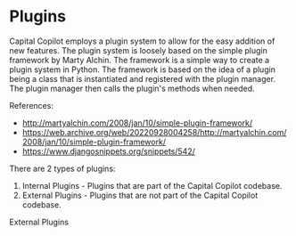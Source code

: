 # Plugins

Capital Copilot employs a plugin system to allow for the easy addition of new features. The plugin system is loosely
based on the simple plugin framework by Marty Alchin. The framework is a simple way to create a plugin system in Python.
The framework is based on the idea of a plugin being a class that is instantiated and registered with the plugin
manager. The plugin manager then calls the plugin's methods when needed.

References:

- http://martyalchin.com/2008/jan/10/simple-plugin-framework/
- https://web.archive.org/web/20220928004258/http://martyalchin.com/2008/jan/10/simple-plugin-framework/
- https://www.djangosnippets.org/snippets/542/

There are 2 types of plugins:

1. Internal Plugins - Plugins that are part of the Capital Copilot codebase.
2. External Plugins - Plugins that are not part of the Capital Copilot codebase.

External Plugins
